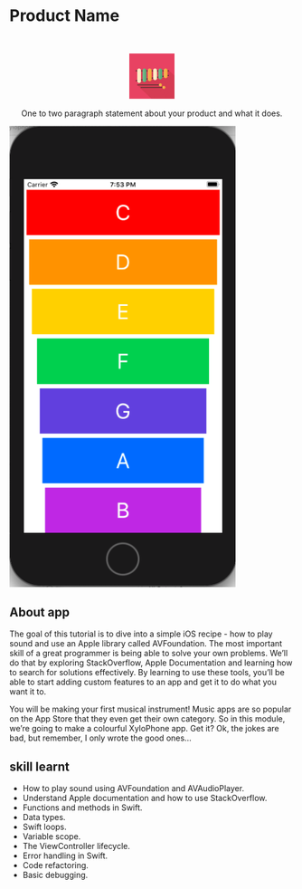 
# Product Name
<br />
<p align="center">
  <a href="https://github.com/alexanderritik/Xylophone-iOS13">
    <img src="https://github.com/alexanderritik/Xylophone-iOS13/blob/master/Xylophone/Assets.xcassets/AppIcon.appiconset/Icon-1024.png" alt="Logo" width="80" height="80">
  </a>
  <p align="center">
    One to two paragraph statement about your product and what it does.
  </p>
</p>

<p align="row">
<img src= "https://github.com/alexanderritik/Xylophone-iOS13/blob/master/Screenshot%202020-08-09%20at%207.53.49%20PM.png" width="400" >

</p>


## About app

The goal of this tutorial is to dive into a simple iOS recipe - how to play sound and use an Apple library called AVFoundation. The most important skill of a great programmer is being able to solve your own problems. We’ll do that by exploring StackOverflow, Apple Documentation and learning how to search for solutions effectively. By learning to use these tools, you’ll be able to start adding custom features to an app and get it to do what you want it to.

You will be making your first musical instrument! Music apps are so popular on the App Store that they even get their own category. So in this module, we’re going to make a colourful XyloPhone app. Get it? Ok, the jokes are bad, but remember, I only wrote the good ones... 

## skill learnt

* How to play sound using AVFoundation and AVAudioPlayer.
* Understand Apple documentation and how to use StackOverflow.
* Functions and methods in Swift. 
* Data types.
* Swift loops.
* Variable scope.
* The ViewController lifecycle.
* Error handling in Swift.
* Code refactoring.
* Basic debugging.

